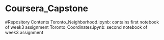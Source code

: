 # Coursera_Capstone 
#Repository Contents 
Toronto_Neighborhood.ipynb: contains first notebook of week3 assignment 
Toronto_Coordinates.ipynb: second notebook of week3 assignment 
